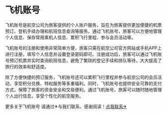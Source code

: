 # 飞机账号

飞机账号是航空公司为旅客提供的个人账户服务，旨在为旅客提供更加便捷的机票预订、登机手续办理和航班信息查询等服务。通过飞机账号，旅客可以方便地管理个人信息、保存常用乘机人信息、累积飞行里程、参与会员活动等。

飞机账号的注册和使用非常简单方便，旅客只需在航空公司官方网站或手机APP上进行注册，填写个人信息并设置登录密码即可。注册成功后，旅客可以通过飞机账号预订机票并实时查询航班信息，避免了繁琐的登记手续和排队等待，大大提高了旅行的效率和舒适度。

除了方便快捷的预订服务，飞机账号还可以累积飞行里程并参与航空公司的会员活动，享受积分兑换、特权服务等多重福利。同时，飞机账号也提供安全可靠的支付方式，保障了旅客的资金安全和交易便利。通过飞机账号，旅客可以随时随地管理个人出行信息，享受个性化的航空服务。

更多关于飞机账号 请通过✈与我们联系，感谢阅读！[点我联系✈](https://s.G208.com)